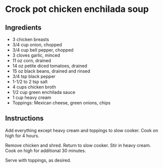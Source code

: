 # Crock pot chicken enchilada soup

## Ingredients

* 3 chicken breasts
* 3/4 cup onion, chopped
* 3/4 cup bell pepper, chopped
* 3 cloves garlic, minced
* 11 oz corn, drained
* 14 oz petite diced tomatoes, drained
* 15 oz black beans, drained and rinsed
* 3/4 tsp black pepper
* 1-1/2 to 2 tsp salt
* 4 cups chicken broth
* 1/2 cup green enchilada sauce
* 1 cup heavy cream
* Toppings: Mexican cheese, green onions, chips

## Instructions

Add everything except heavy cream and toppings to slow cooker. Cook on high for 4 hours.

Remove chicken and shred. Return to slow cooker. Stir in heavy cream. Cook on high for additional 30 minutes.

Serve with toppings, as desired.